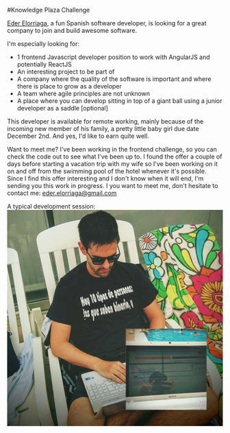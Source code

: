 #Knowledge Plaza Challenge

[Eder Elorriaga](http://gexplorer.org), a fun Spanish software developer, is looking for a great company to join and build awesome software.

I'm especially looking for:
- 1 frontend Javascript developer position to work with AngularJS and potentially ReactJS
- An interesting project to be part of
- A company where the quality of the software is important and where there is place to grow as a developer
- A team where agile principles are not unknown
- A place where you can develop sitting in top of a giant ball using a junior developer as a saddle [optional]

This developer is available for remote working, mainly because of the incoming new member of his family, a pretty little baby girl due date December 2nd. And yes, I'd like to earn quite well.

Want to meet me? I've been working in the frontend challenge, so you can check the code out to see what I've been up to. I found the offer a couple of days before starting a vacation trip with my wife so I've been working on it on and off from the swimming pool of the hotel whenever it's possible. Since I find this offer interesting and I don't know when it will end, I'm sending you this work in progress. I you want to meet me, don't hesitate to contact me: eder.elorriaga@gmail.com

A typical development session:
![A typical development session](https://raw.githubusercontent.com/whatever-user/challenge/master/developing.jpg)